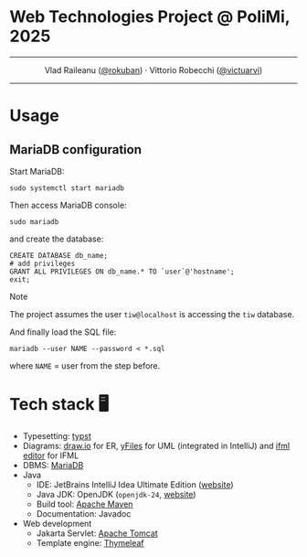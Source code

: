 # Web Technologies Project @ PoliMi, 2025

---

<p align="center">
Vlad Raileanu
(<a href="https://github.com/rokuban">@rokuban</a>)
·
Vittorio Robecchi
(<a href="https://github.com/VictuarVi">@victuarvi</a>)
</p>

---

# Usage

## MariaDB configuration

Start MariaDB:

```shell
sudo systemctl start mariadb
```

Then access MariaDB console:

```shell
sudo mariadb
```

and create the database:

```mariadb
CREATE DATABASE db_name;
# add privileges
GRANT ALL PRIVILEGES ON db_name.* TO `user`@'hostname';
exit;
```

> [!NOTE]
> The project assumes the user `tiw@localhost` is accessing the `tiw` database. 

And finally load the SQL file:

```shell
mariadb --user NAME --password < *.sql
```

where `NAME` = user from the step before.

# Tech stack 🖥️

- Typesetting: [typst](https://typst.app/)
- Diagrams: [draw.io](https://app.diagrams.net/) for ER, [yFiles](https://www.yworks.com/products/yfiles) for UML (integrated in IntelliJ) and [ifml editor](https://editor.ifmledit.org/) for IFML
- DBMS: [MariaDB](https://mariadb.org/)
- Java
    - IDE: JetBrains IntelliJ Idea Ultimate Edition ([website](https://www.jetbrains.com/idea/))
    - Java JDK: OpenJDK (`openjdk-24`, [website](https://openjdk.java.net/))
    - Build tool: [Apache Maven](https://maven.apache.org/)
    - Documentation: Javadoc
- Web development
    - Jakarta Servlet: [Apache Tomcat](https://tomcat.apache.org/)
    - Template engine: [Thymeleaf](https://www.thymeleaf.org/)
